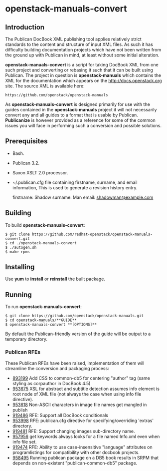 # openstack-manuals-convert

## Introduction

The Publican DocBook XML publishing tool applies relatively strict standards to the content and structure of input XML files. As such it has difficulty building documentation projects which have not been written from the ground up with Publican in mind, at least without some initial alteration.

**openstack-manuals-convert** is a script for taking DocBook XML from one such project and converting or rebasing it such that it can be built using Publican. The project in question is **openstack-manuals** which contains the XML for the documentation which appears on the http://docs.openstack.org site. The source XML is available here:

    https://github.com/openstack/openstack-manuals

As **openstack-manuals-convert** is designed primarily for use with the guides contained in the **openstack-manuals** project it will not necessarily convert any and all guides to a format that is usable by Publican. **Publicanize** is however provided as a reference for some of the common issues you will face in performing such a conversion and possible solutions.

## Prerequisites

* Bash.
* Publican 3.2.
* Saxon XSLT 2.0 processor.
* ~/.publican.cfg file containing firstname, surname, and email information, This
  is used to generate a revision history entry.

    firstname: Shadow
    surname: Man
    email: shadowman@example.com

## Building

To build **openstack-manuals-convert**:

    $ git clone https://github.com/redhat-openstack/openstack-manuals-convert.git
    $ cd ./openstack-manuals-convert
    $ ./autogen.sh
    $ make rpms

## Installing

Use **yum** to **install** or **reinstall** the built package.

## Running

To run **openstack-manuals-convert**:

    $ git clone https://github.com/openstack/openstack-manuals.git
    $ cd openstack-manuals/**GUIDE**
    $ openstack-manuals-convert **[OPTIONS]**

By default the Publican-friendly version of the guide will be output to a temporary directory.

### Publican RFEs

These Publican RFEs have been raised, implementation of them will streamline the conversion and packaging process:

* [893199](https://bugzilla.redhat.com/893199) Add CSS to common-db5 for centering "author" tag (same styling as corpauthor in DocBook 4.5)
* [953675](https://bugzilla.redhat.com/953675) XSL for abstract and subtitle detection assumes info element is root node of XML file (not always the case when using info file directive).
* [953618](https://bugzilla.redhat.com/953618) Non-ASCII characters in image file names get mangled in publish
* [919486](https://bugzilla.redhat.com/919486) RFE: Support all DocBook conditionals
* [953998](https://bugzilla.redhat.com/953998) RFE: publican.cfg directive for specifying/overriding 'extras' directory.
* [919481](https://bugzilla.redhat.com/919481) RFE: Support changing images sub-directory name.
* [957956](https://bugzilla.redhat.com/957956) get keywords always looks for a file named <type> Info.xml even when info file set.
* [919474](https://bugzilla.redhat.com/919474) RFE: Ability to use case-insensitive "language" attributes on programlistings for compatibility with other docbook projects.
* [958495](https://bugzilla.redhat.com/958495) Running publican package on a DB5 book results in SRPM that depends on non-existent "publican-common-db5" package.
